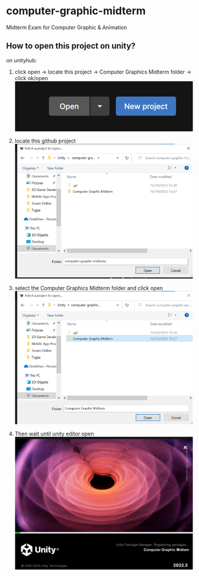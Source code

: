 # computer-graphic-midterm
Midterm Exam for Computer Graphic &amp; Animation

## How to open this project on unity?
on unityhub: 
1. click open -> locate this project -> Computer Graphics Midterm folder -> click ok/open
![click open](image.png)

2. locate this github project
![Alt text](image-1.png)

3. select the Computer Graphics Midterm folder and click open
![Alt text](image-2.png)

4. Then wait until unity editor open
![Alt text](image-3.png)